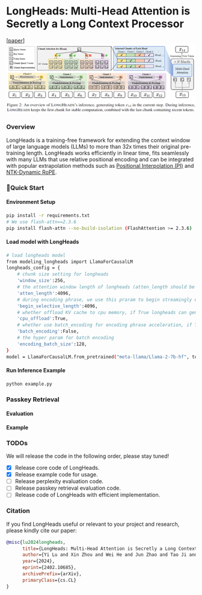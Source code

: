# LongHeads: Multi-Head Attention is Secretly a Long Context Processor
[[paper](https://arxiv.org/abs/2402.10685)]
![schemes](figures/longheads.png)
### Overview
LongHeads is a training-free framework for extending the context window of large language models (LLMs) to more than 32x times their original pre-training length. LongHeads works efficiently in linear time, fits seamlessly with many LLMs that use relative positional encoding and can be integrated with popular extrapolation methods such as [Positional Interpolation (PI)](https://arxiv.org/abs/2306.15595) and [NTK-Dynamic RoPE](https://www.reddit.com/r/LocalLLaMA/comments/14mrgpr/dynamically_scaled_rope_further_increases/).

### 🚀Quick Start
#### Environment Setup
```bash
pip install -r requirements.txt
# We use flash-attn==2.3.6
pip install flash-attn --no-build-isolation (FlashAttention >= 2.3.6)
```
#### Load model with LongHeads
```bash
# load longheads model
from modeling_longheads import LlamaForCausalLM
longheads_config = {
    # chunk size setting for longheads
    'window_size':256,
    # the attention window length of longheads (atten_length should be smaller to model's pretrained length)
    'atten_length':4096,
    # during encoding phrase, we use this praram to begin streamingly encoding long context with chunk selection strategy
    'begin_selective_length':4096,
    # whether offload KV cache to cpu memory, if True longheads can generate to 128k+ context length
    'cpu_offload':True,
    # whether use batch_encoding for encoding phrase acceleration, if True more memory will be needed
    'batch_encoding':False,
    # the hyper param for batch encoding
    'encoding_batch_size':128,
}
model = LlamaForCausalLM.from_pretrained("meta-llama/Llama-2-7b-hf", torch_dtype=torch.float16, **longheads_config)
```
#### Run Inference Example
```bash
python example.py
```

### Passkey Retrieval
#### Evaluation

#### Example

### TODOs
We will release the code in the following order, please stay tuned!

- [x] Release core code of LongHeads.
- [x] Release example code for usage.
- [ ] Release perplexity evaluation code.
- [ ] Release passkey retrieval evaluation code.
- [ ] Release code of LongHeads with efficient implementation.

### Citation

If you find LongHeads useful or relevant to your project and research, please kindly cite our paper:

```bibtex
@misc{lu2024longheads,
      title={LongHeads: Multi-Head Attention is Secretly a Long Context Processor}, 
      author={Yi Lu and Xin Zhou and Wei He and Jun Zhao and Tao Ji and Tao Gui and Qi Zhang and Xuanjing Huang},
      year={2024},
      eprint={2402.10685},
      archivePrefix={arXiv},
      primaryClass={cs.CL}
}
```

